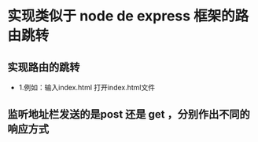 
# 实现类似于 node de express 框架的路由跳转

## 实现路由的跳转
+ 1.例如：输入index.html  打开index.html文件

## 监听地址栏发送的是post 还是 get ，分别作出不同的响应方式